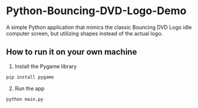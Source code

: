 # Python-Bouncing-DVD-Logo-Demo
A simple Python application that mimics the classic Bouncing DVD Logo idle computer screen, but utilizing shapes instead of the actual logo.

## How to run it on your own machine
1. Install the Pygame library
```bash
pip install pygame
```

2. Run the app
```bash
python main.py
```
